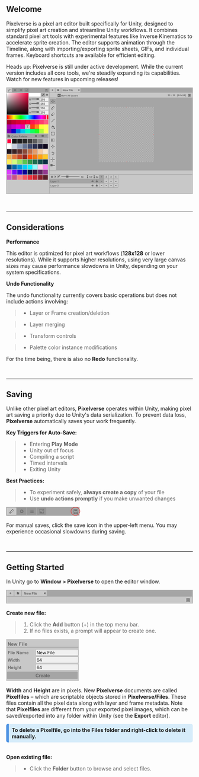 # 

## Welcome 

Pixelverse is a pixel art editor built specifically for Unity, designed to simplify pixel art creation and streamline Unity workflows. It combines standard pixel art tools with experimental features like Inverse Kinematics to accelerate sprite creation. The editor supports animation through the Timeline, along with importing/exporting sprite sheets, GIFs, and individual frames. Keyboard shortcuts are available for efficient editing.

Heads up: Pixelverse is still under active development. While the current version includes all core tools, we're steadily expanding its capabilities. Watch for new features in upcoming releases!

![Pixel art tutorial](./images/FullEditor.png)

<br> 

---
## Considerations


**Performance**

This editor is optimized for pixel art workflows (**128x128** or lower resolutions). While it supports higher resolutions, using very large canvas sizes may cause performance slowdowns in Unity, depending on your system specifications.

**Undo Functionality**

The undo functionality currently covers basic operations but does not include actions involving:

> - Layer or Frame creation/deletion

> - Layer merging

> - Transform controls

> - Palette color instance modifications

For the time being, there is also no **Redo** functionality.

<br> 

---
## Saving

Unlike other pixel art editors, **Pixelverse** operates within Unity, making pixel art saving a priority due to 
Unity's data serialization. To prevent data loss, **Pixelverse** automatically saves your work frequently.

**Key Triggers for Auto-Save:**

> - Entering **Play Mode**
> - Unity out of focus
> - Compiling a script
> - Timed intervals
> - Exiting Unity

**Best Practices:**

> - To experiment safely, **always create a copy** of your file
> - Use **undo actions promptly** if you make unwanted changes

![Pixel art tutorial](./images/Save.png)


For manual saves, click the save icon in the upper-left menu. You may experience occasional slowdowns during 
saving.

<br>

---
## Getting Started

In Unity go to **Window > Pixelverse** to open the editor window.

![Pixel art tutorial](./images/CreateFile.png)

**Create new file:**  

> 1. Click the **Add** button (+) in the top menu bar. 
> 2. If no files exists, a prompt will appear to create one.  

![Pixel art tutorial](./images/NewFile.png)

**Width** and **Height** are in pixels. New **Pixelverse** documents are called **Pixelfiles** – 
which are scriptable objects stored in **Pixelverse/Files**. These files contain all the pixel data along with 
layer and frame metadata. Note that **Pixelfiles** are different from your exported pixel images, 
which can be saved/exported into any folder within Unity (see the **Export** editor).

<div style="background-color: #d6ecfa; padding: 8px; border-radius: 5px; border-left: 7px solid #4a90e2;">
<b> To delete a Pixelfile, go into the Files folder and right-click to delete it manually.</b>
</div>

<br>

**Open existing file:**  

> - Click the **Folder** button to browse and select files.  


